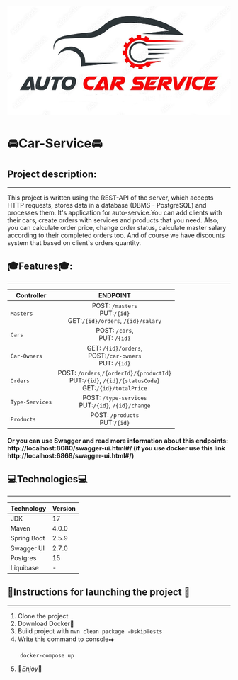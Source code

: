 ![img.png](images/Intro.jpg)
# 🚘Car-Service🚘
## Project description:
___
This project is written using the REST-API of the server, which accepts HTTP requests, stores data in a database (DBMS - PostgreSQL) and
processes them. It's application for auto-service.You can add clients with their cars, create orders with services and products that you need.
Also, you can calculate order price, change order status, calculate master salary according to their completed orders too.
And of course we have discounts system that based on client`s orders quantity. 
## 🎓Features🎓:
___
| Controller      |                                                  ENDPOINT                                                   |  
|-----------------|:-----------------------------------------------------------------------------------------------------------:|
| `Masters`       |                  POST: `/masters`<br/>PUT:`/{id}` <br/> GET:`/{id}/orders`, `/{id}/salary`                  |
| `Cars`          |                                       POST: `/cars`,<br/>PUT: `/{id}`                                       |
| `Car-Owners`    |                     GET: `/{id}/orders`,<br/>POST:`/car-owners` <br/>PUT: `/{id}`<br/>                      |
| `Orders`        | POST: `/orders`,`/{orderId}/{productId}`<br/>PUT:`/{id}`, `/{id}/{statusCode}`<br/>  GET:`/{id}/totalPrice` |  
| `Type-Services` |                           POST: `/type-services`<br/>PUT:`/{id}`, `/{id}/change`                            |
| `Products`      |                                      POST: `/products`<br/>PUT:`/{id}`                                      |
#### Or you can use Swagger and read more information about this endpoints: http://localhost:8080/swagger-ui.html#/ (if you use docker use this link http://localhost:6868/swagger-ui.html#/)
## 💻Technologies💻
___
| **Technology** | **Version** |
|----------------|-------------|
| JDK            | 17          |
| Maven          | 4.0.0       |
| Spring Boot    | 2.5.9       |
| Swagger UI     | 2.7.0       |
| Postgres       | 15          |
| Liquibase      | -           |

## 💼Instructions for launching the project 💼
___
1. Clone the project
2. Download Docker🧩
3. Build project with ```mvn clean package -DskipTests```
4. Write this command to console✒️
```bash
    docker-compose up
```

5. 🥳*Enjoy*🥳
